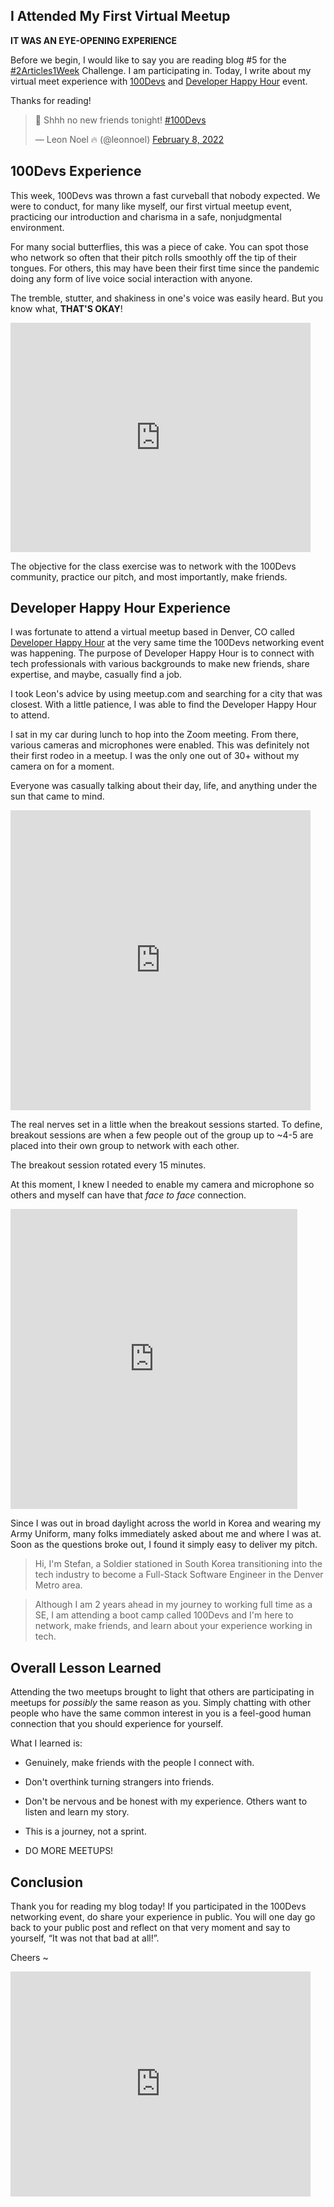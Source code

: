## I Attended My First Virtual Meetup

**IT WAS AN EYE-OPENING EXPERIENCE**

Before we begin, I would like to say you are reading blog #5 for the [#2Articles1Week](https://hashnode.com/challenge/2articles1week) Challenge. I am participating in. Today, I write about my virtual meet experience with [100Devs](https://leonnoel.com/100devs/) and [Developer Happy Hour](https://www.meetup.com/Develop-Happy-Hour/events/282589882/) event. 

Thanks for reading!

<blockquote class="twitter-tweet"><p lang="en" dir="ltr">🤫 Shhh no new friends tonight! <a href="https://twitter.com/hashtag/100Devs?src=hash&amp;ref_src=twsrc%5Etfw">#100Devs</a></p>&mdash; Leon Noel 🔥 (@leonnoel) <a href="https://twitter.com/leonnoel/status/1491177563003453440?ref_src=twsrc%5Etfw">February 8, 2022</a></blockquote> <script async src="https://platform.twitter.com/widgets.js" charset="utf-8"></script>

## 100Devs Experience

This week, 100Devs was thrown a fast curveball that nobody expected. We were to conduct, for many like myself, our first virtual meetup event, practicing our introduction and charisma in a safe, nonjudgmental environment. 

For many social butterflies, this was a piece of cake. You can spot those who network so often that their pitch rolls smoothly off the tip of their tongues. For others, this may have been their first time since the pandemic doing any form of live voice social interaction with anyone. 

The tremble, stutter, and shakiness in one's voice was easily heard. But you know what, **THAT'S OKAY**!  

<iframe src="https://giphy.com/embed/3o7TKS0OxsooHm8Wm4" width="480" height="367" frameBorder="0" class="giphy-embed" allowFullScreen></iframe><p><a href="https://giphy.com/gifs/snl-saturday-night-live-1980s-stuart-smalley-3o7TKS0OxsooHm8Wm4"></a></p>

The objective for the class exercise was to network with the 100Devs community, practice our pitch, and most importantly, make friends. 

## Developer Happy Hour Experience

I was fortunate to attend a virtual meetup based in Denver, CO called [Developer Happy Hour](https://www.meetup.com/Develop-Happy-Hour/events/282589882/) at the very same time the 100Devs networking event was happening. The purpose of Developer Happy Hour is to connect with tech professionals with various backgrounds to make new friends, share expertise, and maybe, casually find a job. 

I took Leon's advice by using meetup.com and searching for a city that was closest. With a little patience, I was able to find the Developer Happy Hour to attend. 

I sat in my car during lunch to hop into the Zoom meeting. From there, various cameras and microphones were enabled. This was definitely not their first rodeo in a meetup. I was the only one out of 30+ without my camera on for a moment. 

Everyone was casually talking about their day, life, and anything under the sun that came to mind.

<iframe src="https://giphy.com/embed/Fo1cy8mqGDvbjpJBB7" width="480" height="480" frameBorder="0" class="giphy-embed" allowFullScreen></iframe><p><a href="https://giphy.com/gifs/Fo1cy8mqGDvbjpJBB7"></a></p>

The real nerves set in a little when the breakout sessions started. To define, breakout sessions are when a few people out of the group up to ~4-5 are placed into their own group to network with each other. 

The breakout session rotated every 15 minutes.

At this moment, I knew I needed to enable my camera and microphone so others and myself can have that *face to face* connection. 

<iframe src="https://giphy.com/embed/NEvPzZ8bd1V4Y" width="459" height="480" frameBorder="0" class="giphy-embed" allowFullScreen></iframe><p><a href="https://giphy.com/gifs/editingandlayout-NEvPzZ8bd1V4Y"></a></p>

Since I was out in broad daylight across the world in Korea and wearing my Army Uniform, many folks immediately asked about me and where I was at. Soon as the questions broke out, I found it simply easy to deliver my pitch.

> Hi, I'm Stefan, a Soldier stationed in South Korea transitioning into the tech industry to become a Full-Stack Software Engineer in the Denver Metro area. 

> Although I am 2 years ahead in my journey to working full time as a SE, I am attending a boot camp called 100Devs and I'm here to network, make friends, and learn about your experience working in tech. 

## Overall Lesson Learned

Attending the two meetups brought to light that others are participating in meetups for *possibly* the same reason as you. Simply chatting with other people who have the same common interest in you is a feel-good human connection that you should experience for yourself.

What I learned is:


- Genuinely, make friends with the people I connect with.

- Don't overthink turning strangers into friends. 

- Don't be nervous and be honest with my experience. Others want to listen and learn my story.

- This is a journey, not a sprint.

- DO MORE MEETUPS!

## Conclusion

Thank you for reading my blog today! If you participated in the 100Devs networking event, do share your experience in public. You will one day go back to your public post and reflect on that very moment and say to yourself, “It was not that bad at all!”. 

Cheers ~ 

<iframe src="https://giphy.com/embed/lPcmrZjScHB5bQv2tA" width="480" height="360" frameBorder="0" class="giphy-embed" allowFullScreen></iframe><p><a href="https://giphy.com/gifs/thelonelyisland-lonely-island-i-think-you-should-leave-lonelyisland-lPcmrZjScHB5bQv2tA"></a></p>






 










